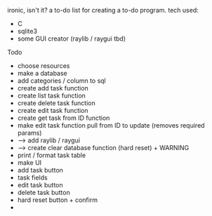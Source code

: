 ironic, isn't it? a to-do list for creating a to-do program.
tech used:

- C
- sqlite3
- some GUI creator (raylib / raygui tbd)

Todo

- choose resources
- make a database
- add categories / column to sql
- create add task function
- create list task function
- create delete task function
- create edit task function
- create get task from ID function
- make edit task function pull from ID to update (removes required params)
- --> add raylib / raygui
- --> create clear database function (hard reset) + WARNING
- print / format task table
- make UI
- add task button
- task fields
- edit task button
- delete task button
- hard reset button + confirm
-

